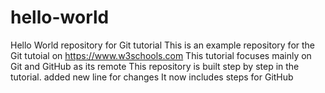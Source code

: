 # hello-world
Hello World repository for Git tutorial
This is an example repository for the Git tutoial on https://www.w3schools.com
This tutorial focuses mainly on Git and GitHub as its remote
This repository is built step by step in the tutorial.
added new line for changes
It now includes steps for GitHub

